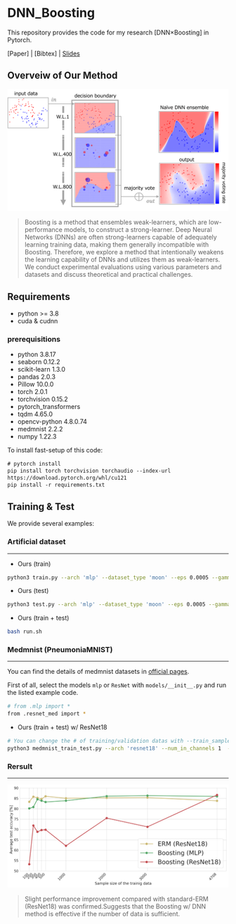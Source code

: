 # DNN_Boosting

This repository provides the code for my research [DNN×Boosting] in Pytorch.

[Paper] | [Bibtex] | [Slides](https://github.com/saito-yuya/DNN_Boosting/blob/main/images/IBIS2024.pdf)

## Overveiw of Our Method

![Illustration](./images/overview.png)
> Boosting is a method that ensembles weak-learners, which are low-performance models, to construct a strong-learner.
Deep Neural Networks (DNNs) are often strong-learners capable of adequately learning training data, making them generally incompatible with Boosting.
Therefore, we explore a method that intentionally weakens the learning capability of DNNs and utilizes them as weak-learners.
We conduct experimental evaluations using various parameters and datasets and discuss theoretical and practical challenges.

## Requirements 
<!-- All codes are written by Python 3.7, and 'requirements.txt' contains required Python packages. -->
- python >= 3.8
- cuda & cudnn

### prerequisitions
- python 3.8.17
- seaborn  0.12.2
- scikit-learn  1.3.0
- pandas 2.0.3
- Pillow 10.0.0
- torch  2.0.1
- torchvision 0.15.2
- pytorch_transformers
- tqdm  4.65.0
- opencv-python 4.8.0.74
- medmnist 2.2.2
- numpy 1.22.3


To install fast-setup of this code:

```setup
# pytorch install 
pip install torch torchvision torchaudio --index-url https://download.pytorch.org/whl/cu121
pip install -r requirements.txt
```



<!-- ## Dataset -->


## Training & Test

We provide several examples:

### Artificial dataset
---

- Ours (train)

```bash
python3 train.py --arch 'mlp' --dataset_type 'moon' --eps 0.0005 --gamma 0.1 --loss_type 'CE' --lr 0.01 --max_epoch 10000 --min_size 50 --num_classes 2 --root_log 'log' --root_model 'checkpoint' --seed 1 --store_name 'moon_1' --train_rule 'None'
```
- Ours (test)

```bash
python3 test.py --arch 'mlp' --dataset_type 'moon' --eps 0.0005 --gamma 0.1 --loss_type 'CE' --lr 0.01 --max_epoch 10000 --min_size 50 --num_classes 2 --root_log 'log' --root_model 'checkpoint' --seed 1 --store_name 'moon_1' --train_rule 'None'
```
- Ours (train + test)
  
```bash
bash run.sh 
```

### Medmnist (PneumoniaMNIST)
---
You can find the details of medmnist datasets in [official pages](https://medmnist.com/).

First of all, select the models ```mlp``` or ```ResNet``` with ```models/__init__.py``` and run the listed example code.

```bash
# from .mlp import * 
from .resnet_med import *
```

- Ours (train + test) w/ ResNet18
  
```bash
# You can change the # of training/validation datas with --train_sample_size, --val_sample_size 
python3 medmnist_train_test.py --arch 'resnet18' --num_in_channels 1  --dataset 'medmnist' --data_flag 'pneumoniamnist' --classes 2 --train_sample_size 4708 --val_sample_size 524 --gamma 0.2995 --lr 0.001 --max_epoch 10000 --root_log 'medmnist_log' --root_model 'medmnist_checkpoint' --seed 0
```

### Rersult
---
![Illustration](./images/medmnist_result.png)
> Slight performance improvement compared with standard-ERM (ResNet18) was confirmed.Suggests that the Boosting w/ DNN method is effective if the number of data is sufficient.